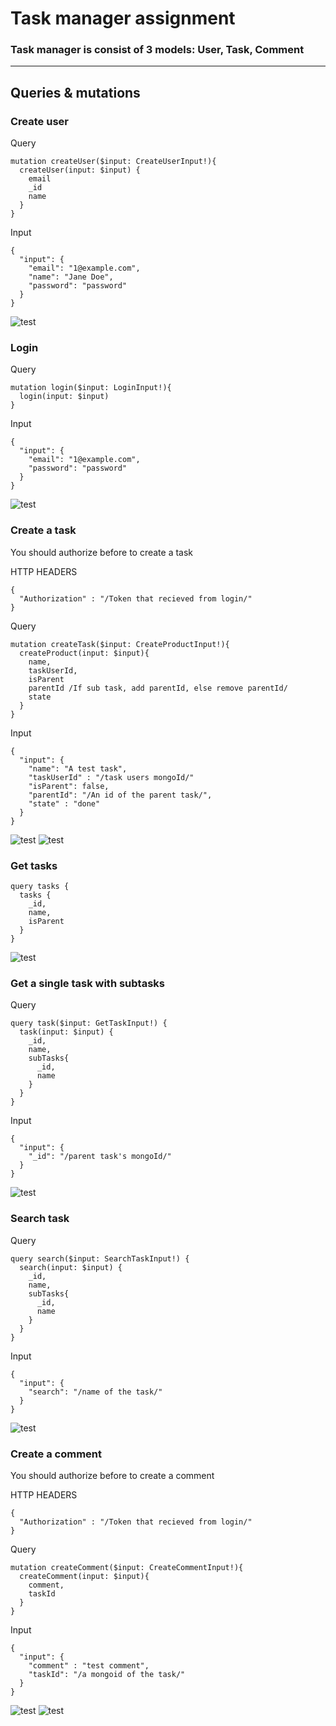 # Task manager assignment

### Task manager is consist of 3 models: User, Task, Comment




---

## Queries & mutations
### Create user
Query
```
mutation createUser($input: CreateUserInput!){
  createUser(input: $input) {
    email
    _id
    name
  }
}
```

Input
```
{
  "input": {
    "email": "1@example.com",
    "name": "Jane Doe",
    "password": "password"
  }
}
```
![test](/screenshot/Screenshot%20from%202022-07-22%2000-11-30.png)


### Login
Query
```
mutation login($input: LoginInput!){
  login(input: $input) 
}
```

Input
```
{
  "input": {
    "email": "1@example.com",
    "password": "password"
  }
}
```
![test](/screenshot/Screenshot%20from%202022-07-22%2000-12-14.png)

### Create a task
You should authorize before to create a task

HTTP HEADERS
```
{
  "Authorization" : "/Token that recieved from login/"
}
```

Query
```
mutation createTask($input: CreateProductInput!){
  createProduct(input: $input){
    name,
    taskUserId,
    isParent
    parentId /If sub task, add parentId, else remove parentId/
    state
  }
}
```

Input
```
{
  "input": {
    "name": "A test task",
    "taskUserId" : "/task users mongoId/"
    "isParent": false,
    "parentId": "/An id of the parent task/",
    "state" : "done"
  }
}
```
![test](/screenshot/Screenshot%20from%202022-07-22%2000-12-50.png)
![test](/screenshot/Screenshot%20from%202022-07-22%2000-13-09.png)


### Get tasks
```
query tasks {
  tasks {
    _id,
    name,
    isParent
  }
}
```
![test](/screenshot/Screenshot%20from%202022-07-22%2000-10-55.png)



### Get a single task with subtasks
Query
```
query task($input: GetTaskInput!) {
  task(input: $input) {
    _id,
    name,
    subTasks{
      _id,
      name
    }
  }
}
```

Input
```
{
  "input": {
    "_id": "/parent task's mongoId/"
  }
}
```
![test](/screenshot/Screenshot%20from%202022-07-22%2000-10-35.png)


### Search task
Query
```
query search($input: SearchTaskInput!) {
  search(input: $input) {
    _id,
    name,
    subTasks{
      _id,
      name
    }
  }
}
```

Input
```
{
  "input": {
    "search": "/name of the task/"
  }
}
```
![test](/screenshot/Screenshot%20from%202022-07-22%2000-30-47.png)



### Create a comment
You should authorize before to create a comment

HTTP HEADERS
```
{
  "Authorization" : "/Token that recieved from login/"
}
```

Query
```
mutation createComment($input: CreateCommentInput!){
  createComment(input: $input){
    comment,
    taskId
  }
}
```

Input
```
{
  "input": {
    "comment" : "test comment",
    "taskId": "/a mongoid of the task/"
  }
}
```
![test](/screenshot/Screenshot%20from%202022-07-22%2000-55-55.png)
![test](/screenshot/Screenshot%20from%202022-07-22%2000-55-44.png)

